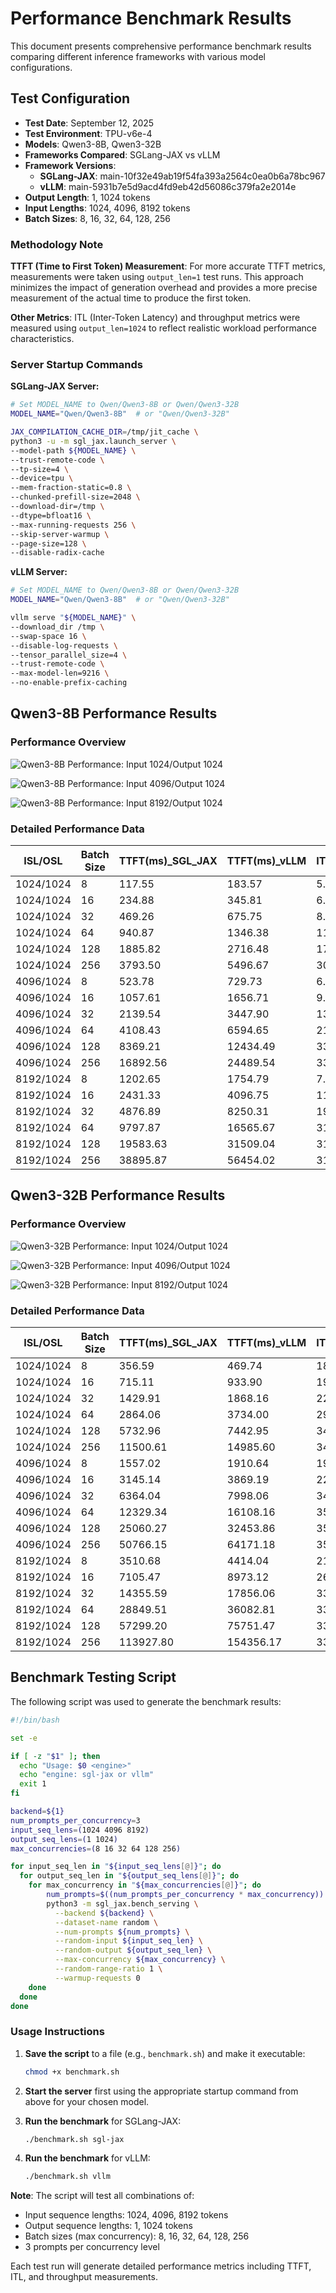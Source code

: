 # Performance Benchmark Results

This document presents comprehensive performance benchmark results comparing different inference frameworks with various model configurations.

## Test Configuration

- **Test Date**: September 12, 2025
- **Test Environment**: TPU-v6e-4
- **Models**: Qwen3-8B, Qwen3-32B
- **Frameworks Compared**: SGLang-JAX vs vLLM
- **Framework Versions**:
  - **SGLang-JAX**: main-10f32e49ab19f54fa393a2564c0ea0b6a78bc967
  - **vLLM**: main-5931b7e5d9acd4fd9eb42d56086c379fa2e2014e
- **Output Length**: 1, 1024 tokens
- **Input Lengths**: 1024, 4096, 8192 tokens
- **Batch Sizes**: 8, 16, 32, 64, 128, 256

### Methodology Note

**TTFT (Time to First Token) Measurement**: For more accurate TTFT metrics, measurements were taken using `output_len=1` test runs. This approach minimizes the impact of generation overhead and provides a more precise measurement of the actual time to produce the first token.

**Other Metrics**: ITL (Inter-Token Latency) and throughput metrics were measured using `output_len=1024` to reflect realistic workload performance characteristics.

### Server Startup Commands

**SGLang-JAX Server:**
```bash
# Set MODEL_NAME to Qwen/Qwen3-8B or Qwen/Qwen3-32B
MODEL_NAME="Qwen/Qwen3-8B"  # or "Qwen/Qwen3-32B"

JAX_COMPILATION_CACHE_DIR=/tmp/jit_cache \
python3 -u -m sgl_jax.launch_server \
--model-path ${MODEL_NAME} \
--trust-remote-code \
--tp-size=4 \
--device=tpu \
--mem-fraction-static=0.8 \
--chunked-prefill-size=2048 \
--download-dir=/tmp \
--dtype=bfloat16 \
--max-running-requests 256 \
--skip-server-warmup \
--page-size=128 \
--disable-radix-cache
```

**vLLM Server:**
```bash
# Set MODEL_NAME to Qwen/Qwen3-8B or Qwen/Qwen3-32B
MODEL_NAME="Qwen/Qwen3-8B"  # or "Qwen/Qwen3-32B"

vllm serve "${MODEL_NAME}" \
--download_dir /tmp \
--swap-space 16 \
--disable-log-requests \
--tensor_parallel_size=4 \
--trust-remote-code \
--max-model-len=9216 \
--no-enable-prefix-caching
```

## Qwen3-8B Performance Results

### Performance Overview

![Qwen3-8B Performance: Input 1024/Output 1024](../_static/image/benchmark/qwen3-8B_input1024_output1024.png)

![Qwen3-8B Performance: Input 4096/Output 1024](../_static/image/benchmark/qwen3-8B_input4096_output1024.png)

![Qwen3-8B Performance: Input 8192/Output 1024](../_static/image/benchmark/qwen3-8B_input8192_output1024.png)

### Detailed Performance Data

| ISL/OSL | Batch Size | TTFT(ms)_SGL_JAX | TTFT(ms)_vLLM | ITL(ms)_SGL_JAX | ITL(ms)_vLLM | Input_Throughput(tok/s)_SGL_JAX | Input_Throughput(tok/s)_vLLM | Output_Throughput(tok/s)_SGL_JAX | Output_Throughput(tok/s)_vLLM |
|--------------|------------|------------|------------|------------|------------|------------|------------|------------|------------|
| 1024/1024 | 8 | 117.55 | 183.57 | 5.99 | 9.02 | 1311.49 | 871.40 | 1311.49 | 815.38 |
| 1024/1024 | 16 | 234.88 | 345.81 | 6.62 | 9.98 | 2243.06 | 1541.83 | 2243.06 | 1427.84 |
| 1024/1024 | 32 | 469.26 | 675.75 | 8.18 | 13.20 | 3682.22 | 2319.11 | 3682.22 | 2183.37 |
| 1024/1024 | 64 | 940.87 | 1346.38 | 11.11 | 18.34 | 5296.60 | 3337.44 | 5296.60 | 3043.58 |
| 1024/1024 | 128 | 1885.82 | 2716.48 | 17.06 | 28.25 | 6731.67 | 4195.94 | 6731.67 | 3900.00 |
| 1024/1024 | 256 | 3793.50 | 5496.67 | 30.00 | 56.81 | 7571.84 | 4320.85 | 7571.84 | 4051.08 |
| 4096/1024 | 8 | 523.78 | 729.73 | 6.61 | 12.05 | 4477.33 | 2542.74 | 1119.33 | 598.59 |
| 4096/1024 | 16 | 1057.61 | 1656.71 | 9.00 | 15.85 | 6354.77 | 3788.42 | 1588.69 | 883.27 |
| 4096/1024 | 32 | 2139.54 | 3447.90 | 13.48 | 25.04 | 8206.54 | 4704.65 | 2051.63 | 1130.40 |
| 4096/1024 | 64 | 4108.43 | 6594.65 | 21.13 | 42.20 | 10115.17 | 5621.33 | 2528.79 | 1304.04 |
| 4096/1024 | 128 | 8369.21 | 12434.49 | 33.68 | 77.03 | 10824.54 | 6292.28 | 2706.13 | 1426.83 |
| 4096/1024 | 256 | 16892.56 | 24489.54 | 33.78 | 100.87 | 10978.87 | 5888.17 | 2744.72 | 1376.88 |
| 8192/1024 | 8 | 1202.65 | 1754.79 | 7.98 | 13.40 | 6941.47 | 4370.66 | 867.68 | 500.85 |
| 8192/1024 | 16 | 2431.33 | 4096.75 | 11.48 | 19.08 | 9180.14 | 5809.26 | 1147.52 | 691.81 |
| 8192/1024 | 32 | 4876.89 | 8250.31 | 19.22 | 33.01 | 10640.91 | 6674.53 | 1330.11 | 787.90 |
| 8192/1024 | 64 | 9797.87 | 16565.67 | 31.98 | 58.86 | 11670.14 | 7437.75 | 1458.77 | 873.82 |
| 8192/1024 | 128 | 19583.63 | 31509.04 | 31.88 | 102.19 | 11888.43 | 6784.33 | 1486.05 | 793.81 |
| 8192/1024 | 256 | 38895.87 | 56454.02 | 31.87 | 103.73 | 12086.94 | 6821.50 | 1510.87 | 799.38 |

## Qwen3-32B Performance Results

### Performance Overview

![Qwen3-32B Performance: Input 1024/Output 1024](../_static/image/benchmark/qwen3-32B_input1024_output1024.png)

![Qwen3-32B Performance: Input 4096/Output 1024](../_static/image/benchmark/qwen3-32B_input4096_output1024.png)

![Qwen3-32B Performance: Input 8192/Output 1024](../_static/image/benchmark/qwen3-32B_input8192_output1024.png)

### Detailed Performance Data

| ISL/OSL | Batch Size | TTFT(ms)_SGL_JAX | TTFT(ms)_vLLM | ITL(ms)_SGL_JAX | ITL(ms)_vLLM | Input_Throughput(tok/s)_SGL_JAX | Input_Throughput(tok/s)_vLLM | Output_Throughput(tok/s)_SGL_JAX | Output_Throughput(tok/s)_vLLM |
|--------------|------------|------------|------------|------------|------------|------------|------------|------------|------------|
| 1024/1024 | 8 | 356.59 | 469.74 | 18.29 | 22.81 | 427.69 | 342.46 | 427.69 | 342.46 |
| 1024/1024 | 16 | 715.11 | 933.90 | 19.16 | 24.63 | 803.46 | 623.96 | 803.46 | 623.96 |
| 1024/1024 | 32 | 1429.91 | 1868.16 | 22.17 | 31.66 | 1355.93 | 955.96 | 1355.93 | 955.96 |
| 1024/1024 | 64 | 2864.06 | 3734.00 | 29.48 | 42.45 | 1977.45 | 1391.29 | 1977.45 | 1391.29 |
| 1024/1024 | 128 | 5732.96 | 7442.95 | 34.05 | 63.94 | 2130.61 | 1583.09 | 2130.61 | 1583.09 |
| 1024/1024 | 256 | 11500.61 | 14985.60 | 34.27 | 68.14 | 2122.98 | 1652.79 | 2122.98 | 1652.79 |
| 4096/1024 | 8 | 1557.02 | 1910.64 | 19.88 | 28.18 | 1492.67 | 1072.84 | 373.17 | 268.21 |
| 4096/1024 | 16 | 3145.14 | 3869.19 | 22.45 | 35.61 | 2505.69 | 1630.30 | 626.42 | 407.57 |
| 4096/1024 | 32 | 6364.04 | 7998.06 | 34.42 | 55.21 | 3157.80 | 2057.92 | 789.45 | 514.48 |
| 4096/1024 | 64 | 12329.34 | 16108.16 | 35.32 | 73.64 | 3141.21 | 1690.00 | 785.30 | 422.50 |
| 4096/1024 | 128 | 25060.27 | 32453.86 | 35.32 | 72.52 | 3141.75 | 1733.57 | 785.44 | 433.39 |
| 4096/1024 | 256 | 50766.15 | 64171.18 | 35.34 | 73.58 | 3140.25 | 1707.17 | 785.06 | 426.79 |
| 8192/1024 | 8 | 3510.68 | 4414.04 | 21.85 | 31.04 | 2527.24 | 1665.42 | 315.90 | 208.18 |
| 8192/1024 | 16 | 7105.47 | 8973.12 | 26.94 | 41.67 | 3775.36 | 2439.44 | 471.92 | 304.93 |
| 8192/1024 | 32 | 14355.59 | 17856.06 | 33.45 | 62.43 | 3349.42 | 1697.07 | 418.68 | 212.13 |
| 8192/1024 | 64 | 28849.51 | 36082.81 | 33.43 | 142.77 | 3482.01 | 1592.38 | 435.25 | 199.05 |
| 8192/1024 | 128 | 57299.20 | 75751.47 | 33.41 | 143.24 | 3457.24 | 1584.61 | 432.16 | 198.08 |
| 8192/1024 | 256 | 113927.80 | 154356.17 | 33.38 | 144.88 | 3492.01 | 1547.29 | 436.50 | 193.41 |

## Benchmark Testing Script

The following script was used to generate the benchmark results:

```bash
#!/bin/bash

set -e

if [ -z "$1" ]; then
  echo "Usage: $0 <engine>"
  echo "engine: sgl-jax or vllm"
  exit 1
fi

backend=${1}
num_prompts_per_concurrency=3
input_seq_lens=(1024 4096 8192)
output_seq_lens=(1 1024)
max_concurrencies=(8 16 32 64 128 256)

for input_seq_len in "${input_seq_lens[@]}"; do
  for output_seq_len in "${output_seq_lens[@]}"; do
    for max_concurrency in "${max_concurrencies[@]}"; do
        num_prompts=$((num_prompts_per_concurrency * max_concurrency))
        python3 -m sgl_jax.bench_serving \
          --backend ${backend} \
          --dataset-name random \
          --num-prompts ${num_prompts} \
          --random-input ${input_seq_len} \
          --random-output ${output_seq_len} \
          --max-concurrency ${max_concurrency} \
          --random-range-ratio 1 \
          --warmup-requests 0
    done
  done
done
```

### Usage Instructions

1. **Save the script** to a file (e.g., `benchmark.sh`) and make it executable:
   ```bash
   chmod +x benchmark.sh
   ```

2. **Start the server** first using the appropriate startup command from above for your chosen model.

3. **Run the benchmark** for SGLang-JAX:
   ```bash
   ./benchmark.sh sgl-jax
   ```

4. **Run the benchmark** for vLLM:
   ```bash
   ./benchmark.sh vllm
   ```

**Note**: The script will test all combinations of:
- Input sequence lengths: 1024, 4096, 8192 tokens
- Output sequence lengths: 1, 1024 tokens
- Batch sizes (max concurrency): 8, 16, 32, 64, 128, 256
- 3 prompts per concurrency level

Each test run will generate detailed performance metrics including TTFT, ITL, and throughput measurements.
